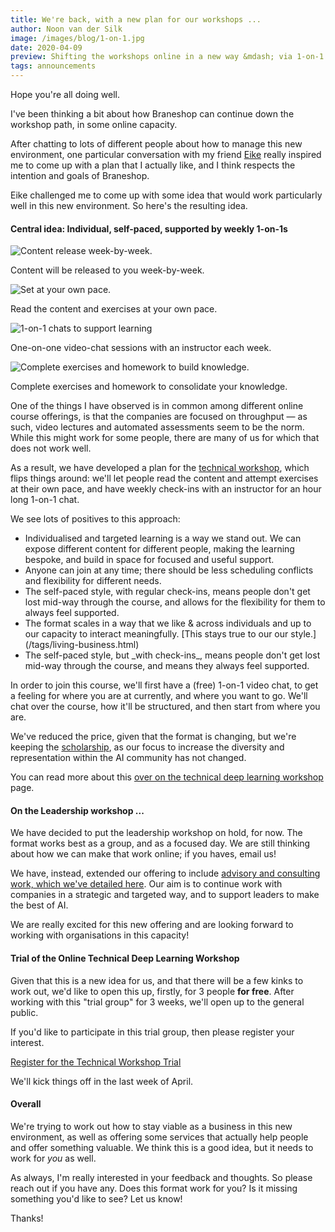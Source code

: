 ```yaml
---
title: We're back, with a new plan for our workshops ...
author: Noon van der Silk
image: /images/blog/1-on-1.jpg
date: 2020-04-09
preview: Shifting the workshops online in a new way &mdash; via 1-on-1 sessions.
tags: announcements
---
```


Hope you're all doing well.

I've been thinking a bit about how Braneshop can continue down the workshop
path, in some online capacity.

After chatting to lots of different people about how to manage this new
environment, one particular conversation with my friend
[Eike](https://www.linkedin.com/in/eike-zeller-1464b767/) really inspired me
to come up with a plan that I actually like, and I think respects the
intention and goals of Braneshop.

Eike challenged me to come up with some idea that would work particularly well
in this new environment. So here's the resulting idea.

<!--more-->

#### Central idea: Individual, self-paced, supported by weekly 1-on-1s

<div class="features">
  <div class="feature">
  <img src="/images/week-by-week.png" alt="Content release week-by-week." />
  <p>Content will be released to you week-by-week.</p>
  </div>
  <div class="feature">
  <img src="/images/your-pace.png" alt="Set at your own pace." />
  <p>Read the content and exercises at your own pace.
  </p>
  </div>
  <div class="feature">
  <img src="/images/1-on-1.png" alt="1-on-1 chats to support learning"/>
  <p>One-on-one video-chat sessions with an instructor each week.
  </p>
  </div>
  <div class="feature">
  <img src="/images/exercises.png" alt="Complete exercises and homework to build knowledge."/>
  <p>Complete exercises and homework to consolidate your knowledge.
  </p>
  </div>
</div>

One of the things I have observed is in common among different online course
offerings, is that the companies are focused on throughput &mdash; as such, video
lectures and automated assessments seem to be the norm. While this might work
for some people, there are many of us for which that does not work well. 

As a result, we have developed a plan for the [technical
workshop](/technical-deep-learning-workshop.html), which flips things around:
we'll let people read the content and attempt exercises at their own pace, and
have weekly check-ins with an instructor for an hour long 1-on-1 chat. 

We see lots of positives to this approach:

<ul class="normal">
<li>Individualised and targeted learning is a way we stand out. We can expose
different content for different people, making the learning bespoke, and build
in space for focused and useful support.</li>
<li>Anyone can join at any time; there should be less scheduling conflicts and
flexibility for different needs.</li>
<li>The self-paced style, with regular check-ins, means people don't get lost
mid-way through the course, and allows for the flexibility for them to always
feel supported.</li>
<li>The format scales in a way that we like &amp; across individuals and up to
our capacity to interact meaningfully. [This stays true to our our style.](/tags/living-business.html)</li>
<li>The self-paced style, but _with check-ins_, means people don't get lost
mid-way through the course, and means they always feel supported.</li>
</ul>

In order to join this course, we'll first have a (free) 1-on-1 video chat, to
get a feeling for where you are at currently, and where you want to go. We'll
chat over the course, how it'll be structured, and then start from where you
are.

We've reduced the price, given that the format is changing, but we're keeping
the [scholarship](/technical-deep-learning-workshop.html#scholarship), as our
focus to increase the diversity and representation
within the AI community has not changed.

You can read more about this [over on the technical deep learning
workshop](/technical-deep-learning-workshop.html) page.



#### On the Leadership workshop ...

We have decided to put the leadership workshop on hold, for now.
The format works best as a group, and as a focused day. We are still thinking
about how we can make that work online; if you haves, email us!

We have, instead, extended our offering to include [advisory and consulting
work, which we've detailed here](/advisory-and-consulting.html).
Our aim is to continue work with companies in a strategic and targeted way,
and to support leaders to make the best of AI.

We are really excited for this new offering and are looking forward to
working with organisations in this capacity!


#### Trial of the Online Technical Deep Learning Workshop

Given that this is a new idea for us, and that there will be a few kinks to
work out, we'd like to open this up, firstly, for 3 people **for free**. After
working with this "trial group" for 3 weeks, we'll open up to the general
public.

If you'd like to participate in this trial group, then please register your
interest.

<div class="btn-b">
<a class="btn" title="Register for the Braneshop Technical Workshop Trial"
href="https://noon006807.typeform.com/to/J2BFQY">Register for the Technical Workshop Trial</a>
</div>

We'll kick things off in the last week of April.


#### Overall

We're trying to work out how to stay viable as a business in this new
environment, as well as offering some services that actually help people and
offer something valuable. We think this is a good idea, but it needs to work
for _you_ as well.

As always, I'm really interested in your feedback and thoughts. So please
reach out if you have any. Does this format work for you? Is it missing
something you'd like to see?  Let us know!

Thanks!
